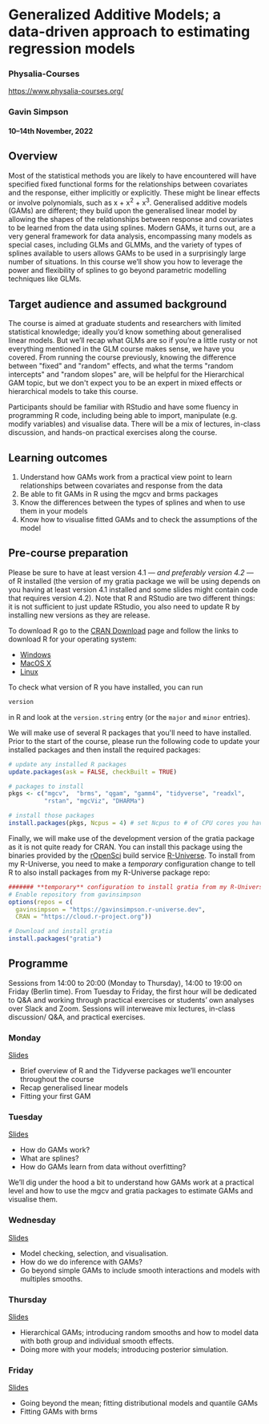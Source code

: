 # Generalized Additive Models; a data-driven approach to estimating regression models

### Physalia-Courses 

https://www.physalia-courses.org/

### Gavin Simpson

#### 10&ndash;14th November, 2022

## Overview

Most of the statistical methods you are likely to have encountered will have specified fixed functional forms for the relationships between covariates and the response, either implicitly or explicitly. These might be linear effects or involve polynomials, such as x + x<sup>2</sup> + x<sup>3</sup>. Generalised additive models (GAMs) are different; they build upon the generalised linear model by allowing the shapes of the relationships between response and covariates to be learned from the data using splines. Modern GAMs, it turns out, are a very general framework for data analysis, encompassing many models as special cases, including GLMs and GLMMs, and the variety of types of splines available to users allows GAMs to be used in a surprisingly large number of situations. In this course we’ll show you how to leverage the power and flexibility of splines to go beyond parametric modelling techniques like GLMs.

## Target audience and assumed background

The course is aimed at graduate students and researchers with limited statistical knowledge; ideally you’d know something about generalised linear models. But we’ll recap what GLMs are so if you’re a little rusty or not everything mentioned in the GLM course makes sense, we have you covered. From running the course previously, knowing the difference between "fixed" and "random" effects, and what the terms "random intercepts" and "random slopes" are, will be helpful for the Hierarchical GAM topic, but we don't expect you to be an expert in mixed effects or hierarchical models to take this course.

Participants should be familiar with RStudio and have some fluency in programming R code, including being able to import, manipulate (e.g. modify variables) and visualise data. There will be a mix of lectures, in-class discussion, and hands-on practical exercises along the course.

## Learning outcomes

 1. Understand how GAMs work from a practical view point to learn relationships between covariates and response from the data
 2. Be able to fit GAMs in R using the mgcv and brms packages
 3. Know the differences between the types of splines and when to use them in your models
 4. Know how to visualise fitted GAMs and to check the assumptions of the model

## Pre-course preparation

Please be sure to have at least version 4.1 &mdash; *and preferably version 4.2* &mdash; of R installed (the version of my gratia package we will be using depends on you having at least version 4.1 installed and some slides might contain code that requires version 4.2). Note that R and RStudio are two different things: it is not sufficient to just update RStudio, you also need to update R by installing new versions as they are release.

To download R go to the [CRAN Download](https://cran.r-project.org/) page and follow the links to download R for your operating system:

* [Windows](https://cran.r-project.org/bin/windows/)
* [MacOS X](https://cran.r-project.org/bin/macosx/)
* [Linux](https://cran.r-project.org/bin/linux/)

To check what version of R you have installed, you can run

```r
version
```

in R and look at the `version.string` entry (or the `major` and `minor` entries).

We will make use of several R packages that you'll need to have installed. Prior to the start of the course, please run the following code to update your installed packages and then install the required packages:

```r
# update any installed R packages
update.packages(ask = FALSE, checkBuilt = TRUE)

# packages to install
pkgs <- c("mgcv",  "brms", "qgam", "gamm4", "tidyverse", "readxl",
          "rstan", "mgcViz", "DHARMa")

# install those packages
install.packages(pkgs, Ncpus = 4) # set Ncpus to # of CPU cores you have
```

Finally, we will make use of the development version of the gratia package as it is not quite ready for CRAN. You can install this package using the binaries provided by the [rOpenSci](https://ropensci.org/) build service [R-Universe](https://r-universe.dev). To install from my R-Universe, you need to make a *temporary* configuration change to tell R to also install packages from my R-Universe package repo:

```r
####### **temporary** configuration to install gratia from my R-Universe #######
# Enable repository from gavinsimpson
options(repos = c(
  gavinsimpson = "https://gavinsimpson.r-universe.dev",
  CRAN = "https://cloud.r-project.org"))

# Download and install gratia
install.packages("gratia")
```

## Programme

Sessions from 14:00 to 20:00 (Monday to Thursday), 14:00 to 19:00 on Friday (Berlin time). From Tuesday to Friday, the first hour will be dedicated to Q&A and working through practical exercises or students’ own analyses over Slack and Zoom. Sessions will interweave mix lectures, in-class discussion/ Q&A, and practical exercises.

### Monday

[Slides](https://gavinsimpson.github.io/physalia-gam-course/day-1/index.html)

* Brief overview of R and the Tidyverse packages we’ll encounter throughout the course
* Recap generalised linear models
* Fitting your first GAM

### Tuesday

[Slides](https://gavinsimpson.github.io/physalia-gam-course/day-2/index.html)

* How do GAMs work?
* What are splines?
* How do GAMs learn from data without overfitting?

We’ll dig under the hood a bit to understand how GAMs work at a practical level and how to use the mgcv and gratia packages to estimate GAMs and visualise them.

### Wednesday

[Slides](https://gavinsimpson.github.io/physalia-gam-course/day-3/index.html)

* Model checking, selection, and visualisation.
* How do we do inference with GAMs?
* Go beyond simple GAMs to include smooth interactions and models with multiples smooths.

### Thursday

[Slides](https://gavinsimpson.github.io/physalia-gam-course/day-4/index.html)

* Hierarchical GAMs; introducing random smooths and how to model data with both group and individual smooth effects.
* Doing more with your models; introducing posterior simulation.

### Friday

[Slides](https://gavinsimpson.github.io/physalia-gam-course/day-5/index.html)

* Going beyond the mean; fitting distributional models and quantile GAMs
* Fitting GAMs with brms
